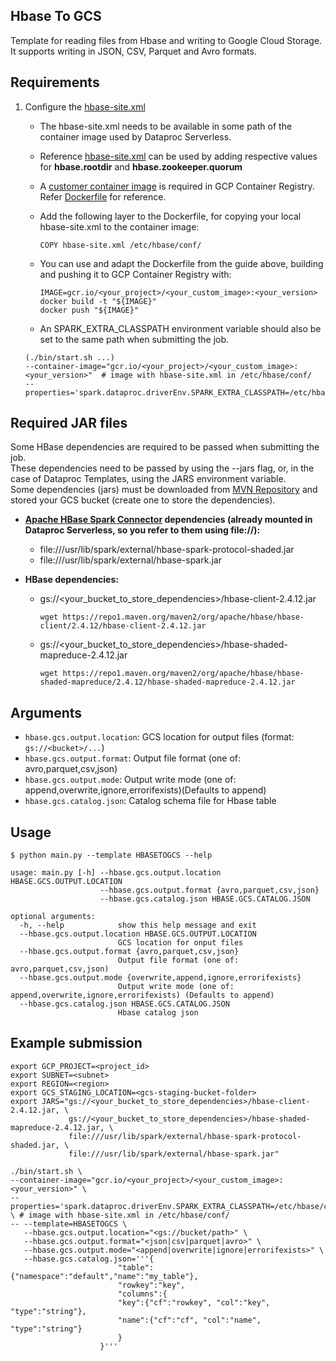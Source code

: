## Hbase To GCS

Template for reading files from Hbase and writing to Google Cloud Storage. It supports writing in JSON, CSV, Parquet and Avro formats.

## Requirements

1) Configure the [hbase-site.xml](./hbase-site.xml)
    - The hbase-site.xml needs to be available in some path of the container image used by Dataproc Serverless.  
    - Reference [hbase-site.xml](./hbase-site.xml) can be used by adding respective values for **hbase.rootdir** and **hbase.zookeeper.quorum**
    - A [customer container image](https://cloud.google.com/dataproc-serverless/docs/guides/custom-containers#submit_a_spark_batch_workload_using_a_custom_container_image) is required in GCP Container Registry. Refer [Dockerfile](./Dockerfile) for reference. 
    - Add the following layer to the Dockerfile, for copying your local hbase-site.xml to the container image:
      ```
      COPY hbase-site.xml /etc/hbase/conf/
      ```
    - You can use and adapt the Dockerfile from the guide above, building and pushing it to GCP Container Registry with:
      ```
      IMAGE=gcr.io/<your_project>/<your_custom_image>:<your_version>
      docker build -t "${IMAGE}"
      docker push "${IMAGE}"
      ```
    
    - An SPARK_EXTRA_CLASSPATH environment variable should also be set to the same path when submitting the job.
    ```
    (./bin/start.sh ...)
    --container-image="gcr.io/<your_project>/<your_custom_image>:<your_version>"  # image with hbase-site.xml in /etc/hbase/conf/
    --properties='spark.dataproc.driverEnv.SPARK_EXTRA_CLASSPATH=/etc/hbase/conf/'
    ```

## Required JAR files

Some HBase dependencies are required to be passed when submitting the job.  
These dependencies need to be passed by using the --jars flag, or, in the case of Dataproc Templates, using the JARS environment variable.  
Some dependencies (jars) must be downloaded from [MVN Repository](https://mvnrepository.com/) and stored your GCS bucket (create one to store the dependencies).  

- **[Apache HBase Spark Connector](https://mvnrepository.com/artifact/org.apache.hbase.connectors.spark/hbase-spark) dependencies (already mounted in Dataproc Serverless, so you refer to them using file://):**
   - file:///usr/lib/spark/external/hbase-spark-protocol-shaded.jar
   - file:///usr/lib/spark/external/hbase-spark.jar
   
- **HBase dependencies:**
  - gs://<your_bucket_to_store_dependencies>/hbase-client-2.4.12.jar
    ```
    wget https://repo1.maven.org/maven2/org/apache/hbase/hbase-client/2.4.12/hbase-client-2.4.12.jar
    ```
  - gs://<your_bucket_to_store_dependencies>/hbase-shaded-mapreduce-2.4.12.jar
    ```
    wget https://repo1.maven.org/maven2/org/apache/hbase/hbase-shaded-mapreduce/2.4.12/hbase-shaded-mapreduce-2.4.12.jar
    ```

## Arguments

* `hbase.gcs.output.location`: GCS location for output files (format: `gs://<bucket>/...`)
* `hbase.gcs.output.format`: Output file format (one of: avro,parquet,csv,json)
* `hbase.gcs.output.mode`: Output write mode (one of: append,overwrite,ignore,errorifexists)(Defaults to append)
* `hbase.gcs.catalog.json`: Catalog schema file for Hbase table

## Usage

```
$ python main.py --template HBASETOGCS --help
                        
usage: main.py [-h] --hbase.gcs.output.location HBASE.GCS.OUTPUT.LOCATION
                    --hbase.gcs.output.format {avro,parquet,csv,json}
                    --hbase.gcs.catalog.json HBASE.GCS.CATALOG.JSON

optional arguments:
  -h, --help            show this help message and exit
  --hbase.gcs.output.location HBASE.GCS.OUTPUT.LOCATION
                        GCS location for onput files
  --hbase.gcs.output.format {avro,parquet,csv,json}
                        Output file format (one of: avro,parquet,csv,json)
  --hbase.gcs.output.mode {overwrite,append,ignore,errorifexists}
                        Output write mode (one of: append,overwrite,ignore,errorifexists) (Defaults to append)
  --hbase.gcs.catalog.json HBASE.GCS.CATALOG.JSON
                        Hbase catalog json
```

## Example submission

```
export GCP_PROJECT=<project_id>
export SUBNET=<subnet>
export REGION=<region>
export GCS_STAGING_LOCATION=<gcs-staging-bucket-folder> 
export JARS="gs://<your_bucket_to_store_dependencies>/hbase-client-2.4.12.jar, \
             gs://<your_bucket_to_store_dependencies>/hbase-shaded-mapreduce-2.4.12.jar, \
             file:///usr/lib/spark/external/hbase-spark-protocol-shaded.jar, \
             file:///usr/lib/spark/external/hbase-spark.jar"

./bin/start.sh \
--container-image="gcr.io/<your_project>/<your_custom_image>:<your_version>" \
--properties='spark.dataproc.driverEnv.SPARK_EXTRA_CLASSPATH=/etc/hbase/conf/' \ # image with hbase-site.xml in /etc/hbase/conf/
-- --template=HBASETOGCS \
   --hbase.gcs.output.location="<gs://bucket/path>" \
   --hbase.gcs.output.format="<json|csv|parquet|avro>" \
   --hbase.gcs.output.mode="<append|overwrite|ignore|errorifexists>" \
   --hbase.gcs.catalog.json='''{
                        "table":{"namespace":"default","name":"my_table"},
                        "rowkey":"key",
                        "columns":{
                        "key":{"cf":"rowkey", "col":"key", "type":"string"},
                        "name":{"cf":"cf", "col":"name", "type":"string"}
                        }
                    }'''
```